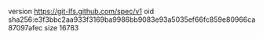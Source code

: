 version https://git-lfs.github.com/spec/v1
oid sha256:e3f3bbc2aa933f3169ba9986bb9083e93a5035ef66fc859e80966ca87097afec
size 16783
